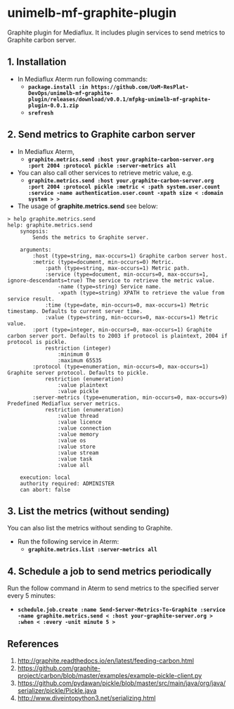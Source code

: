 # unimelb-mf-graphite-plugin
Graphite plugin for Mediaflux. It includes plugin services to send metrics to Graphite carbon server.


## 1. Installation
* In Mediaflux Aterm run following commands:
  * **`package.install :in https://github.com/UoM-ResPlat-DevOps/unimelb-mf-graphite-plugin/releases/download/v0.0.1/mfpkg-unimelb-mf-graphite-plugin-0.0.1.zip`**
  * **`srefresh`**

## 2. Send metrics to Graphite carbon server
* In Mediaflux Aterm,
  * **`graphite.metrics.send :host your.graphite-carbon-server.org :port 2004 :protocol pickle :server-metrics all`**
* You can also call other services to retrieve metric value, e.g.
  * **`graphite.metrics.send :host your.graphite-carbon-server.org :port 2004 :protocol pickle :metric < :path system.user.count :service -name authentication.user.count -xpath size < :domain system > >`**
* The usage of **graphite.metrics.send** see below:
```
> help graphite.metrics.send
help: graphite.metrics.send
	synopsis:
		Sends the metrics to Graphite server.

	arguments:
		:host (type=string, max-occurs=1) Graphite carbon server host.
		:metric (type=document, min-occurs=0) Metric.
			:path (type=string, max-occurs=1) Metric path.
			:service (type=document, min-occurs=0, max-occurs=1, ignore-descendants=true) The service to retrieve the metric value.
				-name (type=string) Service name.
				-xpath (type=string) XPATH to retrieve the value from service result.
			:time (type=date, min-occurs=0, max-occurs=1) Metric timestamp. Defaults to current server time.
			:value (type=string, min-occurs=0, max-occurs=1) Metric value.
		:port (type=integer, min-occurs=0, max-occurs=1) Graphite carbon server port. Defaults to 2003 if protocol is plaintext, 2004 if protocol is pickle.
			restriction (integer)
				:minimum 0
				:maximum 65535
		:protocol (type=enumeration, min-occurs=0, max-occurs=1) Graphite server protocol. Defaults to pickle.
			restriction (enumeration)
				:value plaintext
				:value pickle
		:server-metrics (type=enumeration, min-occurs=0, max-occurs=9) Predefined Mediaflux server metrics.
			restriction (enumeration)
				:value thread
				:value licence
				:value connection
				:value memory
				:value os
				:value store
				:value stream
				:value task
				:value all

	execution: local
	authority required: ADMINISTER
	can abort: false
```
## 3. List the metrics (without sending)

You can also list the metrics without sending to Graphite.

* Run the following service in Aterm:
  * **`graphite.metrics.list :server-metrics all`**

## 4. Schedule a job to send metrics periodically

Run the follow command in Aterm to send metrics to the specified server every 5 minutes:

* **`schedule.job.create :name Send-Server-Metrics-To-Graphite :service -name graphite.metrics.send < :host your-graphite-server.org > :when < :every -unit minute 5 >`**

## References
  1. http://graphite.readthedocs.io/en/latest/feeding-carbon.html
  2. https://github.com/graphite-project/carbon/blob/master/examples/example-pickle-client.py
  3. https://github.com/pydawan/pickle/blob/master/src/main/java/org/java/serializer/pickle/Pickle.java
  4. http://www.diveintopython3.net/serializing.html
  
